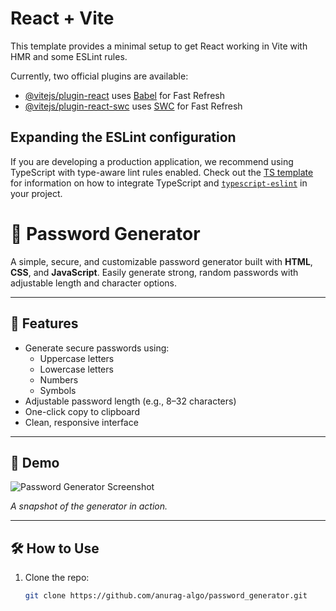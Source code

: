 # React + Vite

This template provides a minimal setup to get React working in Vite with HMR and some ESLint rules.

Currently, two official plugins are available:

- [@vitejs/plugin-react](https://github.com/vitejs/vite-plugin-react/blob/main/packages/plugin-react) uses [Babel](https://babeljs.io/) for Fast Refresh
- [@vitejs/plugin-react-swc](https://github.com/vitejs/vite-plugin-react/blob/main/packages/plugin-react-swc) uses [SWC](https://swc.rs/) for Fast Refresh

## Expanding the ESLint configuration

If you are developing a production application, we recommend using TypeScript with type-aware lint rules enabled. Check out the [TS template](https://github.com/vitejs/vite/tree/main/packages/create-vite/template-react-ts) for information on how to integrate TypeScript and [`typescript-eslint`](https://typescript-eslint.io) in your project.

# 🔐 Password Generator

A simple, secure, and customizable password generator built with **HTML**, **CSS**, and **JavaScript**. Easily generate strong, random passwords with adjustable length and character options.

---

## 🚀 Features

- Generate secure passwords using:
  - Uppercase letters  
  - Lowercase letters  
  - Numbers  
  - Symbols  
- Adjustable password length (e.g., 8–32 characters)  
- One-click copy to clipboard  
- Clean, responsive interface  

---

## 📸 Demo

![Password Generator Screenshot](./screenshot.png)

*A snapshot of the generator in action.*

---

## 🛠️ How to Use

1. Clone the repo:
   ```bash
   git clone https://github.com/anurag-algo/password_generator.git
